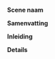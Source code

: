 ﻿---
name: Scene functieverzoek
about: Een scene idee voor dit project voorstellen
title: ''
labels: enhancement, bug
assignees: ''

---

**Scene naam**
<!-- De scenes naam.-->

**Samenvatting**
<!-- Een samenvatting van de scene.-->

**Inleiding**
<!-- Een uitleg van de backstory voor hoe je bij dit level komt.-->

**Details**
<!-- Een gedetailleerde uitleg van dit level.-->
